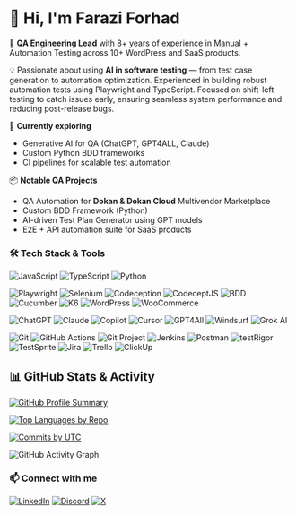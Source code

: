 # 👋 Hi, I'm Farazi Forhad

🎯 **QA Engineering Lead** with 8+ years of experience in Manual + Automation Testing across 10+ WordPress and SaaS products.

💡 Passionate about using **AI in software testing** — from test case generation to automation optimization. Experienced in building robust automation tests using Playwright and TypeScript. Focused on shift-left testing to catch issues early, ensuring seamless system performance and reducing post-release bugs.

🧪 **Currently exploring**
- Generative AI for QA (ChatGPT, GPT4ALL, Claude)
- Custom Python BDD frameworks
- CI pipelines for scalable test automation

📦 **Notable QA Projects**
- QA Automation for **Dokan & Dokan Cloud** Multivendor Marketplace
- Custom BDD Framework (Python)
- AI-driven Test Plan Generator using GPT models
- E2E + API automation suite for SaaS products

### 🛠️ Tech Stack & Tools
![JavaScript](https://img.shields.io/badge/JavaScript-F7DF1E?style=flat&logo=javascript&logoColor=black)
![TypeScript](https://img.shields.io/badge/TypeScript-3178C6?style=flat&logo=typescript&logoColor=white)
![Python](https://img.shields.io/badge/Python-3776AB?style=flat&logo=python&logoColor=white)

![Playwright](https://img.shields.io/badge/Playwright-45BA63?style=flat&logo=playwright&logoColor=white)
![Selenium](https://img.shields.io/badge/Selenium-43B02A?style=flat&logo=selenium&logoColor=white)
![Codeception](https://img.shields.io/badge/Codeception-000000?style=flat&logo=codeforces&logoColor=white)
![CodeceptJS](https://img.shields.io/badge/CodeceptJS-F29111?style=flat&logo=javascript&logoColor=white)
![BDD](https://img.shields.io/badge/BDD-7952B3?style=flat&logo=cucumber&logoColor=white)
![Cucumber](https://img.shields.io/badge/Cucumber-23D96C?style=flat&logo=cucumber&logoColor=white)
![K6](https://img.shields.io/badge/k6-7D64FF?style=for-the-badge)
![WordPress](https://img.shields.io/badge/WordPress-21759B?style=flat&logo=wordpress&logoColor=white)
![WooCommerce](https://img.shields.io/badge/WooCommerce-96588A?style=flat&logo=woocommerce&logoColor=white)


![ChatGPT](https://img.shields.io/badge/ChatGPT-10A37F?style=flat&logo=openai&logoColor=white)
![Claude](https://img.shields.io/badge/Claude-000000?style=flat&logo=anthropic&logoColor=white)
![Copilot](https://img.shields.io/badge/GitHub%20Copilot-000000?style=flat&logo=github&logoColor=white)
![Cursor](https://img.shields.io/badge/Cursor-3B82F6?style=flat&logo=cursor&logoColor=white)
![GPT4All](https://img.shields.io/badge/GPT4All-5E5DF0?style=for-the-badge&logo=artificial%20intelligence&logoColor=white)
![Windsurf](https://img.shields.io/badge/Windsurf-AE00FF?style=flat&logo=surfshark&logoColor=white)
![Grok AI](https://img.shields.io/badge/Grok_AI-orange?style=for-the-badge&logo=openai)

![Git](https://img.shields.io/badge/Git-F05032?style=flat&logo=git&logoColor=white)
![GitHub Actions](https://img.shields.io/badge/GitHub%20Actions-2088FF?style=flat&logo=githubactions&logoColor=white)
![Git Project](https://img.shields.io/badge/Git%20Project-181717?style=flat&logo=git&logoColor=white)
![Jenkins](https://img.shields.io/badge/Jenkins-D24939?style=flat&logo=jenkins&logoColor=white)
![Postman](https://img.shields.io/badge/Postman-FF6C37?style=flat&logo=postman&logoColor=white)
![testRigor](https://img.shields.io/badge/testRigor-000000?style=flat&logo=testinglibrary&logoColor=white)
![TestSprite](https://img.shields.io/badge/TestSprite-0A0FF9?style=flat&logo=TestSprite&logoColor=white)
![Jira](https://img.shields.io/badge/Jira-0052CC?style=flat&logo=jira&logoColor=white)
![Trello](https://img.shields.io/badge/Trello-0052CC?style=flat&logo=trello&logoColor=white)
![ClickUp](https://img.shields.io/badge/ClickUp-7B68EE?style=flat&logo=clickup&logoColor=white)


## 📊 GitHub Stats & Activity

[![GitHub Profile Summary](https://github-profile-summary-cards.vercel.app/api/cards/profile-details?username=FaraziF&theme=github_dark)](https://github.com/FaraziF)

[![Top Languages by Repo](https://github-profile-summary-cards.vercel.app/api/cards/repos-per-language?username=FaraziF&theme=github_dark)](https://github.com/FaraziF)
<!-- [![Top Languages by Commit](https://github-profile-summary-cards.vercel.app/api/cards/most-commit-language?username=FaraziF&theme=github_dark)](https://github.com/FaraziF) -->

<!-- [![GitHub Stats](https://github-readme-stats.vercel.app/api?username=FaraziF&show_icons=true&theme=github_dark)](https://github.com/FaraziF) -->
<!-- [![GitHub Streak](https://streak-stats.demolab.com?user=FaraziF&theme=dark&border_radius=5)](https://github.com/FaraziF) -->

[![Commits by UTC](https://github-profile-summary-cards.vercel.app/api/cards/productive-time?username=FaraziF&theme=github_dark&utcOffset=+6)](https://github.com/FaraziF)

 ![GitHub Activity Graph](https://github-readme-activity-graph.vercel.app/graph?username=FaraziF&theme=github-compact)


### 📫 Connect with me
[![LinkedIn](https://custom-icon-badges.demolab.com/badge/LinkedIn-000?style=for-the-badge&logo=linkedin-white&logoColor=fff)](https://www.linkedin.com/in/faraziforhad/)
[![Discord](https://img.shields.io/badge/Discord-000?style=for-the-badge&logo=discord&logoColor=white)](https://discord.com/users/farazi)
[![X](https://img.shields.io/badge/X-@YourHandle?style=for-the-badge&logo=x)](https://x.com/faraziforhadbd)
